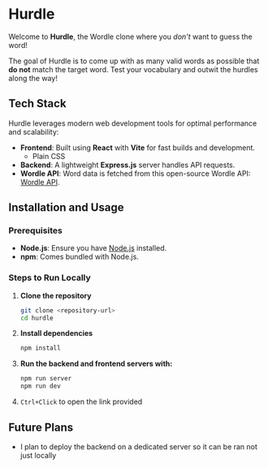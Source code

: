 # Hurdle

Welcome to **Hurdle**, the Wordle clone where you _don't_ want to guess the word!

The goal of Hurdle is to come up with as many valid words as possible that **do not** match the target word. Test your vocabulary and outwit the hurdles along the way!


## Tech Stack

Hurdle leverages modern web development tools for optimal performance and scalability:

- **Frontend**: Built using **React** with **Vite** for fast builds and development.
   - Plain CSS
- **Backend**: A lightweight **Express.js** server handles API requests.
- **Wordle API**: Word data is fetched from this open-source Wordle API: [Wordle API](https://github.com/petergeorgas/Wordle-API/commit/4cd62c67c781713c01ae1e1bd3e82eb2bf1ecfdb).


## Installation and Usage

### Prerequisites
- **Node.js**: Ensure you have [Node.js](https://nodejs.org/) installed.
- **npm**: Comes bundled with Node.js.

### Steps to Run Locally

1. **Clone the repository**
   ```bash
   git clone <repository-url>
   cd hurdle
    ```
2. **Install dependencies**
   ```bash
   npm install
   ```
3. **Run the backend and frontend servers with:**
   ```bash
   npm run server
   npm run dev
   ```
4. `Ctrl+Click` to open the link provided

## Future Plans
- I plan to deploy the backend on a dedicated server so it can be ran not just locally
